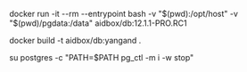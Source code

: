 
docker run -it --rm --entrypoint bash -v "$(pwd):/opt/host" -v "$(pwd)/pgdata:/data" aidbox/db:12.1.1-PRO.RC1

docker build -t aidbox/db:yangand .

su postgres -c "PATH=$PATH pg_ctl -m i -w stop"
